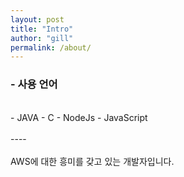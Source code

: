 ```yaml
---
layout: post
title: "Intro"
author: "gill"
permalink: /about/
---
```


### - 사용 언어
<br/>
-  JAVA
-  C
-  NodeJs
-  JavaScript
<br/>
<br/>
----
<br/>
<br/>
AWS에 대한 흥미를 갖고 있는 개발자입니다.
